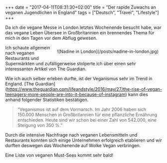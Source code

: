 +++
date = "2017-04-11T08:31:30+02:00"
title = "Der rapide Zuwachs an veganen Jugendlichen in England"
tags = ["Deutsch", "Travel", "Lifestyle"]
+++

Da ich die vegane Messe in London letztes Wochenende besucht habe, war das vegane Leben 
Übersee in Großbritannien ein brennendes Thema für mich in den Tagen vor dem Abflug gewesen.
<!--more-->

<div style="float:right; padding:12px;">
![Nadine in London](/posts/nadine-in-london.jpg)
</div>Ich schaute allgemein nach veganen Restaurants und Supermärkten und zufälligerweise stolperte 
ich über einen sehr interessanten Artikel von The Guardian.

Wie ich auch selber erleben durfte, ist der Veganismus sehr im Trend in England. [The Guardian] (https://www.theguardian.com/lifeandstyle/2016/may/27/the-rise-of-vegan-teenagers-more-people-are-into-it-because-of-instagram) 
kann dies anhand folgender Statistiken bestätigen.

> “Veganismus ist auf dem Vormarsch. Im Jahr 2006 haben sich 150.000 Menschen in Großbritannien für eine pflanzliche Ernährung entschieden. Heute sind wir schon bei einer Zahl von 542.000, eine Steigung von 350 %.”
	
Durch die intensive Nachfrage nach veganen Lebensmitteln und Restaurants konnten sich einige 
Unternehmen erfolgreich etablieren und wir durften deswegen das Wochenende auf Wolke Vegan verbringen.

Eine Liste von veganen Must-Sees kommt sehr bald!


